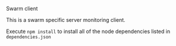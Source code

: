 Swarm client

This is a swarm specific server monitoring client.

Execute ```npm install``` to install all of the node dependencies listed in ```dependencies.json```
